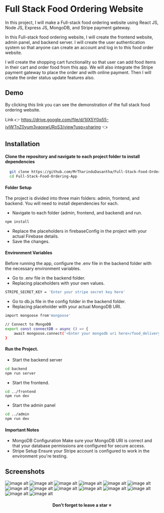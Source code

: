 # Full Stack Food Ordering Website

In this project, I will make a Full-stack food ordering website using React JS, Node JS, Express JS, MongoDB, and Stripe payment gateway.

In this Full-stack food ordering website, I will create the frontend website, admin panel, and backend server. I will create the user authentication system so that anyone can create an account and log in to this food order website.

I will create the shopping cart functionality so that user can add food items in their cart and order food from this app. We will also integrate the Stripe payment gateway to place the order and with online payment. Then I will create the order status update features also.


## Demo

By clicking this link you can see the demonstration of the full stack food ordering website.

Link 👉 https://drive.google.com/file/d/1jlX5Y0q55-ivIWTnZ0yum3vaoxwURoS3/view?usp=sharing 👈


## Installation

#### Clone the repository and navigate to each project folder to install dependencies
```bash
  git clone https://github.com/MrTharinduDasantha/Full-Stack-Food-Ordering-App.git
  cd Full-Stack-Food-Ordering-App
```
#### Folder Setup
The project is divided into three main folders: admin, frontend, and backend. You will need to install dependencies for each.
- Navigate to each folder (admin, frontend, and backend) and run.
```bash
npm install
```
- Replace the placeholders in firebaseConfig in the project with your actual Firebase details.
- Save the changes.
#### Environment Variables
Before running the app, configure the .env file in the backend folder with the necessary environment variables.
- Go to .env file in the backend folder.
- Replacing placeholders with your own values.
```bash
STRIPE_SECRET_KEY = 'Enter your stripe secret key here'
```
- Go to db.js file in the config folder in the backend folder.
- Replacing placeholder with your actual MongoDB URI.
```bash
import mongoose from'mongoose'

// Connect to MongoDB
export const connectDB = async () => {
    await mongoose.connect('<Enter your mongodb uri here>/food_delivery_db').then(() => console.log('DB connected successfully'))
}
```
#### Run the Project.
- Start the backend server
```bash
cd backend
npm run server
```
- Start the frontend.
```bash
cd ../frontend
npm run dev
```
- Start the admin panel
```bash
cd ../admin
npm run dev
```
#### Important Notes
- MongoDB Configuration
Make sure your MongoDB URI is correct and that your database permissions are configured for secure access.
- Stripe Setup
Ensure your Stripe account is configured to work in the environment you're testing.


## Screenshots

![image alt](https://github.com/MrTharinduDasantha/Full-Stack-Food-Ordering-App/blob/86a92fb0c288094d3893f2702fabb02e94073e90/Img%20-%201.png)
![image alt](https://github.com/MrTharinduDasantha/Full-Stack-Food-Ordering-App/blob/86a92fb0c288094d3893f2702fabb02e94073e90/Img%20-%202.png)
![image alt](https://github.com/MrTharinduDasantha/Full-Stack-Food-Ordering-App/blob/86a92fb0c288094d3893f2702fabb02e94073e90/Img%20-%203.png)
![image alt](https://github.com/MrTharinduDasantha/Full-Stack-Food-Ordering-App/blob/86a92fb0c288094d3893f2702fabb02e94073e90/Img%20-%204.png)
![image alt](https://github.com/MrTharinduDasantha/Full-Stack-Food-Ordering-App/blob/86a92fb0c288094d3893f2702fabb02e94073e90/Img%20-%205.png)
![image alt](https://github.com/MrTharinduDasantha/Full-Stack-Food-Ordering-App/blob/86a92fb0c288094d3893f2702fabb02e94073e90/Img%20-%206.png)
![image alt](https://github.com/MrTharinduDasantha/Full-Stack-Food-Ordering-App/blob/86a92fb0c288094d3893f2702fabb02e94073e90/Img%20-%207.png)
![image alt](https://github.com/MrTharinduDasantha/Full-Stack-Food-Ordering-App/blob/86a92fb0c288094d3893f2702fabb02e94073e90/Img%20-%208.png)
![image alt](https://github.com/MrTharinduDasantha/Full-Stack-Food-Ordering-App/blob/86a92fb0c288094d3893f2702fabb02e94073e90/Img%20-%209.png)
![image alt](https://github.com/MrTharinduDasantha/Full-Stack-Food-Ordering-App/blob/86a92fb0c288094d3893f2702fabb02e94073e90/Img%20-%2010.png)
![image alt](https://github.com/MrTharinduDasantha/Full-Stack-Food-Ordering-App/blob/86a92fb0c288094d3893f2702fabb02e94073e90/Img%20-%2011.png)
![image alt](https://github.com/MrTharinduDasantha/Full-Stack-Food-Ordering-App/blob/86a92fb0c288094d3893f2702fabb02e94073e90/Img%20-%2012.png)
![image alt](https://github.com/MrTharinduDasantha/Full-Stack-Food-Ordering-App/blob/86a92fb0c288094d3893f2702fabb02e94073e90/Img%20-%2013.png)
![image alt](https://github.com/MrTharinduDasantha/Full-Stack-Food-Ordering-App/blob/86a92fb0c288094d3893f2702fabb02e94073e90/Img%20-%2014.png)

<h4 align="center"> Don't forget to leave a star ⭐️ </h4>
